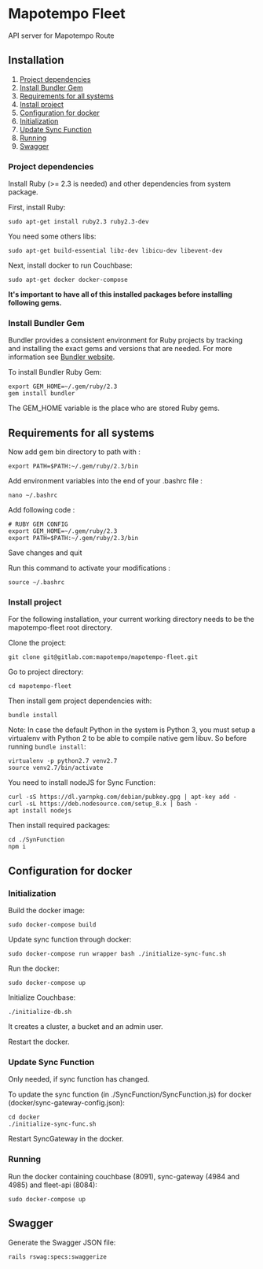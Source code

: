 Mapotempo Fleet
===============
API server for Mapotempo Route

## Installation

1. [Project dependencies](#project-dependencies)
2. [Install Bundler Gem](#install-bundler-gem)
3. [Requirements for all systems](#requirements-for-all-systems)
4. [Install project](#install-project)
5. [Configuration for docker](#configuration)
7. [Initialization](#initialization)
7. [Update Sync Function](#update-sync-function)
8. [Running](#running)
8. [Swagger](#swagger)

### Project dependencies

Install Ruby (>= 2.3 is needed) and other dependencies from system package.

First, install Ruby:

    sudo apt-get install ruby2.3 ruby2.3-dev

You need some others libs:

    sudo apt-get build-essential libz-dev libicu-dev libevent-dev
    
Next, install docker to run Couchbase:

    sudo apt-get docker docker-compose

__It's important to have all of this installed packages before installing following gems.__

### Install Bundler Gem

Bundler provides a consistent environment for Ruby projects by tracking and installing the exact gems and versions that are needed.
For more information see [Bundler website](http://bundler.io).

To install Bundler Ruby Gem:

    export GEM_HOME=~/.gem/ruby/2.3
    gem install bundler

The GEM_HOME variable is the place who are stored Ruby gems.

## Requirements for all systems

Now add gem bin directory to path with :

    export PATH=$PATH:~/.gem/ruby/2.3/bin

Add environment variables into the end of your .bashrc file :

    nano ~/.bashrc

Add following code :

    # RUBY GEM CONFIG
    export GEM_HOME=~/.gem/ruby/2.3
    export PATH=$PATH:~/.gem/ruby/2.3/bin

Save changes and quit

Run this command to activate your modifications :

    source ~/.bashrc

### Install project

For the following installation, your current working directory needs to be the mapotempo-fleet root directory.

Clone the project:

    git clone git@gitlab.com:mapotempo/mapotempo-fleet.git

Go to project directory:

    cd mapotempo-fleet

Then install gem project dependencies with:

    bundle install

Note: In case the default Python in the system is Python 3, you must setup a virtualenv with Python 2 to be able to compile native gem libuv. So before running `bundle install`:

    virtualenv -p python2.7 venv2.7
    source venv2.7/bin/activate

You need to install nodeJS for Sync Function:

    curl -sS https://dl.yarnpkg.com/debian/pubkey.gpg | apt-key add -
    curl -sL https://deb.nodesource.com/setup_8.x | bash -
    apt install nodejs
    
Then install required packages:

    cd ./SynFunction
    npm i

## Configuration for docker

### Initialization

Build the docker image:

    sudo docker-compose build

Update sync function through docker:

    sudo docker-compose run wrapper bash ./initialize-sync-func.sh

Run the docker:

    sudo docker-compose up

Initialize Couchbase:

    ./initialize-db.sh

It creates a cluster, a bucket and an admin user.

Restart the docker.

### Update Sync Function

Only needed, if sync function has changed.

To update the sync function (in ./SyncFunction/SyncFunction.js) for docker (docker/sync-gateway-config.json):

    cd docker
    ./initialize-sync-func.sh
    
Restart SyncGateway in the docker.

### Running

Run the docker containing couchbase (8091), sync-gateway (4984 and 4985) and fleet-api (8084): 

    sudo docker-compose up

## Swagger

Generate the Swagger JSON file:

    rails rswag:specs:swaggerize
